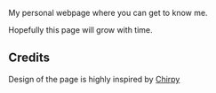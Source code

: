 My personal webpage where you can get to know me.

Hopefully this page will grow with time.

## Credits

Design of the page is highly inspired by [Chirpy](https://github.com/cotes2020/jekyll-theme-chirpy)

